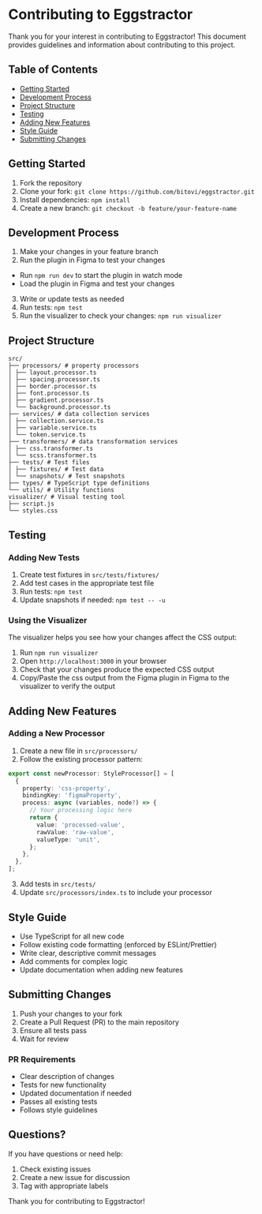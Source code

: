 # Contributing to Eggstractor

Thank you for your interest in contributing to Eggstractor! This document provides guidelines and information about contributing to this project.

## Table of Contents

- [Getting Started](#getting-started)
- [Development Process](#development-process)
- [Project Structure](#project-structure)
- [Testing](#testing)
- [Adding New Features](#adding-new-features)
- [Style Guide](#style-guide)
- [Submitting Changes](#submitting-changes)

## Getting Started

1. Fork the repository
2. Clone your fork: `git clone https://github.com/bitovi/eggstractor.git`
3. Install dependencies: `npm install`
4. Create a new branch: `git checkout -b feature/your-feature-name`

## Development Process

1. Make your changes in your feature branch
2. Run the plugin in Figma to test your changes

- Run `npm run dev` to start the plugin in watch mode
- Load the plugin in Figma and test your changes

3. Write or update tests as needed
4. Run tests: `npm test`
5. Run the visualizer to check your changes: `npm run visualizer`

## Project Structure

```
src/
├── processors/ # property processors
│ ├── layout.processor.ts
│ ├── spacing.processor.ts
│ ├── border.processor.ts
│ ├── font.processor.ts
│ ├── gradient.processor.ts
│ └── background.processor.ts
├── services/ # data collection services
│ ├── collection.service.ts
│ ├── variable.service.ts
│ └── token.service.ts
├── transformers/ # data transformation services
│ ├── css.transformer.ts
│ └── scss.transformer.ts
├── tests/ # Test files
│ ├── fixtures/ # Test data
│ └── snapshots/ # Test snapshots
├── types/ # TypeScript type definitions
└── utils/ # Utility functions
visualizer/ # Visual testing tool
├── script.js
└── styles.css
```

## Testing

### Adding New Tests

1. Create test fixtures in `src/tests/fixtures/`
2. Add test cases in the appropriate test file
3. Run tests: `npm test`
4. Update snapshots if needed: `npm test -- -u`

### Using the Visualizer

The visualizer helps you see how your changes affect the CSS output:

1. Run `npm run visualizer`
2. Open `http://localhost:3000` in your browser
3. Check that your changes produce the expected CSS output
4. Copy/Paste the css output from the Figma plugin in Figma to the visualizer to verify the output

## Adding New Features

### Adding a New Processor

1. Create a new file in `src/processors/`
2. Follow the existing processor pattern:

```typescript
export const newProcessor: StyleProcessor[] = [
  {
    property: 'css-property',
    bindingKey: 'figmaProperty',
    process: async (variables, node?) => {
      // Your processing logic here
      return {
        value: 'processed-value',
        rawValue: 'raw-value',
        valueType: 'unit',
      };
    },
  },
];
```

3. Add tests in `src/tests/`
4. Update `src/processors/index.ts` to include your processor

## Style Guide

- Use TypeScript for all new code
- Follow existing code formatting (enforced by ESLint/Prettier)
- Write clear, descriptive commit messages
- Add comments for complex logic
- Update documentation when adding new features

## Submitting Changes

1. Push your changes to your fork
2. Create a Pull Request (PR) to the main repository
3. Ensure all tests pass
4. Wait for review

### PR Requirements

- Clear description of changes
- Tests for new functionality
- Updated documentation if needed
- Passes all existing tests
- Follows style guidelines

## Questions?

If you have questions or need help:

1. Check existing issues
2. Create a new issue for discussion
3. Tag with appropriate labels

Thank you for contributing to Eggstractor!
